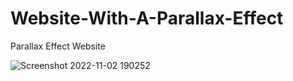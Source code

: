 # Website-With-A-Parallax-Effect
Parallax Effect Website 

![Screenshot 2022-11-02 190252](https://user-images.githubusercontent.com/70575769/199503299-c86c8d04-ca07-4b70-b608-378e4bb3b9f0.png)
